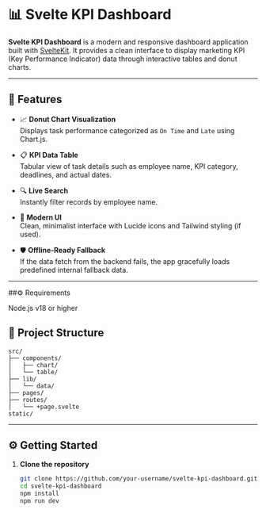 # 📊 Svelte KPI Dashboard

**Svelte KPI Dashboard** is a modern and responsive dashboard application built with [SvelteKit](https://kit.svelte.dev/). It provides a clean interface to display marketing KPI (Key Performance Indicator) data through interactive tables and donut charts.

---

## 🚀 Features

- 📈 **Donut Chart Visualization**  
  Displays task performance categorized as `On Time` and `Late` using Chart.js.

- 📋 **KPI Data Table**  
  Tabular view of task details such as employee name, KPI category, deadlines, and actual dates.

- 🔍 **Live Search**  
  Instantly filter records by employee name.

- 🎨 **Modern UI**  
  Clean, minimalist interface with Lucide icons and Tailwind styling (if used).

- 🛡️ **Offline-Ready Fallback**  
  If the data fetch from the backend fails, the app gracefully loads predefined internal fallback data.

---

##⚙️ Requirements

Node.js v18 or higher


## 📁 Project Structure
  ```plainteks
src/
├── components/
│   ├── chart/
│   └── table/
├── lib/
│   └── data/
├── pages/                  
├── routes/
│   └── +page.svelte         
static/                     
```

---

## ⚙️ Getting Started

1. **Clone the repository**

   ```bash
   git clone https://github.com/your-username/svelte-kpi-dashboard.git
   cd svelte-kpi-dashboard
   npm install
   npm run dev

